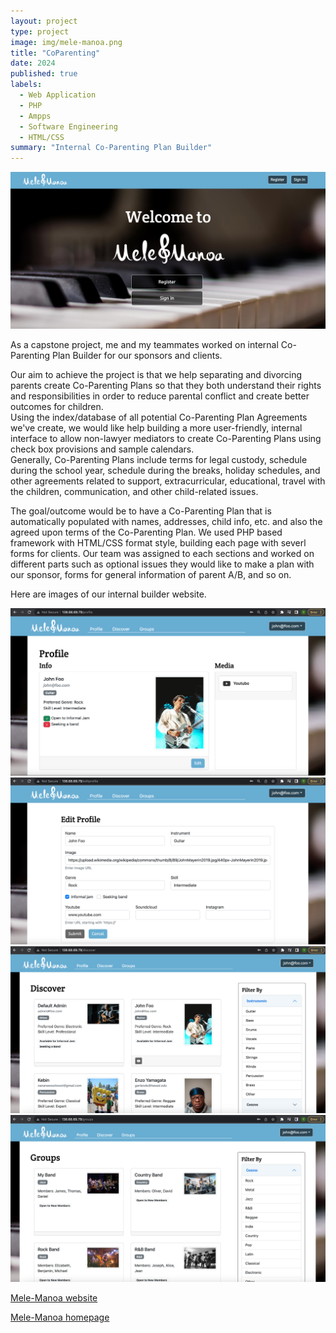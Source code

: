 ```yaml
---
layout: project
type: project
image: img/mele-manoa.png
title: "CoParenting"
date: 2024
published: true
labels:
  - Web Application
  - PHP
  - Ampps
  - Software Engineering
  - HTML/CSS
summary: "Internal Co-Parenting Plan Builder"
---
```


<div class="text-center p-4">
  <img width="600px" src="../img/landing.png">
</div>

As a capstone project, me and my teammates worked on internal Co-Parenting Plan Builder for our sponsors and clients. 

Our aim to achieve the project is that we help separating and divorcing parents create Co-Parenting Plans so that they both understand their rights and responsibilities in order to reduce parental conflict and create better outcomes for children.  
Using the index/database of all potential Co-Parenting Plan Agreements we've create, we would like help building a more user-friendly, internal interface to allow non-lawyer mediators to create Co-Parenting Plans using check box provisions and sample calendars.  
Generally, Co-Parenting Plans include terms for legal custody, schedule during the school year, schedule during the breaks, holiday schedules, and other agreements related to support, extracurricular, educational, travel with the children, communication, and other child-related issues. 

The goal/outcome would be to have a Co-Parenting Plan that is automatically populated with names, addresses, child info, etc. and also the agreed upon terms of the Co-Parenting Plan.
We used PHP based framework with HTML/CSS format style, building each page with severl forms for clients. Our team was assigned to each sections and worked on different parts such as optional issues they would like to make a plan with our sponsor, forms for general information of parent A/B, and so on.

Here are images of our internal builder website.

<div class="text-center p-4">
  <img width="600px" src="../img/profile.png">
</div>

<div class="text-center p-4">
  <img width="600px" src="../img/editprofile.png">
</div>

<div class="text-center p-4">
  <img width="600px" src="../img/discover.png">
</div>

<div class="text-center p-4">
  <img width="600px" src="../img/groups.png">
</div>

[Mele-Manoa website](http://138.68.69.79/)

[Mele-Manoa homepage](https://mele-manoa.github.io/)
